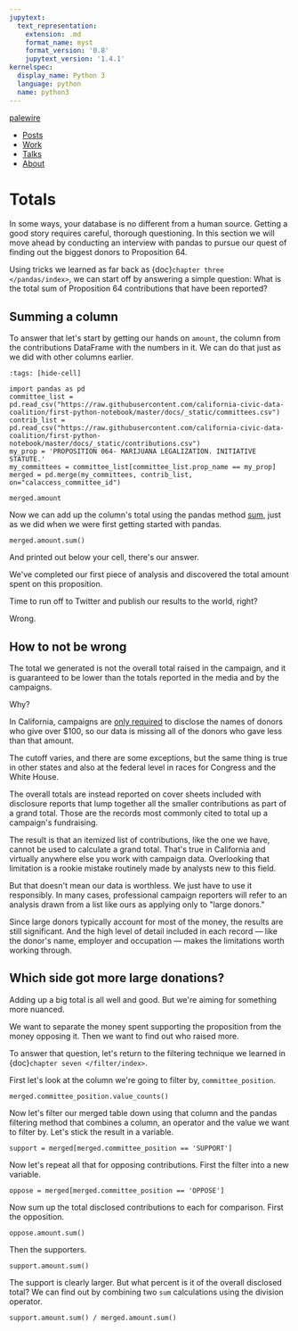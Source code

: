 ```yaml
---
jupytext:
  text_representation:
    extension: .md
    format_name: myst
    format_version: '0.8'
    jupytext_version: '1.4.1'
kernelspec:
  display_name: Python 3
  language: python
  name: python3
---
```


<nav>
  <div class="row">
    <div class="sevencol">
      <div class="shingle">
        <a href="https://palewi.re/">
          <div rel="rnews:copyrightedBy rnews:hasSource rnews:providedBy">
            <div about="http://palewi.re/" typeof="rnews:Organization">
              <div property="rnews:name">palewire</div>
            </div>
          </div>
        </a>
      </div>
    </div>
    <div class="fivecol last links">
      <ul>
        <li>
          <a href="http://palewi.re/posts/" title="Posts">
            Posts
          </a>
        </li>
        <li>
          <a href="http://palewi.re/work/" title="Work">
            Work
          </a>
        </li>
        <li>
          <a href="http://palewi.re/talks/" title="Talks">
            Talks
          </a>
        </li>
        <li>
          <a href="http://palewi.re/who-is-ben-welsh/" title="Who is Ben Welsh?">
            About
          </a>
        </li>
      </ul>
    </div>
  </div>
</nav>
<div class="row topbar">
    <div class="twelvecol last"></div>
</div>

# Totals

In some ways, your database is no different from a human source. Getting a good story requires careful, thorough questioning. In this section we will move ahead by conducting an interview with pandas to pursue our quest of finding out the biggest donors to Proposition 64.

Using tricks we learned as far back as {doc}`chapter three </pandas/index>`, we can start off by answering a simple question: What is the total sum of Proposition 64 contributions that have been reported?

## Summing a column

To answer that let's start by getting our hands on `amount`, the column from the contributions DataFrame with the numbers in it. We can do that just as we did with other columns earlier.

```{code-cell}
:tags: [hide-cell]

import pandas as pd
committee_list = pd.read_csv("https://raw.githubusercontent.com/california-civic-data-coalition/first-python-notebook/master/docs/_static/committees.csv")
contrib_list = pd.read_csv("https://raw.githubusercontent.com/california-civic-data-coalition/first-python-notebook/master/docs/_static/contributions.csv")
my_prop = 'PROPOSITION 064- MARIJUANA LEGALIZATION. INITIATIVE STATUTE.'
my_committees = committee_list[committee_list.prop_name == my_prop]
merged = pd.merge(my_committees, contrib_list, on="calaccess_committee_id")
```

```{code-cell}
merged.amount
```

Now we can add up the column's total using the pandas method [sum], just as we did when we were first getting started with pandas.

```{code-cell}
merged.amount.sum()
```

And printed out below your cell, there's our answer.

We've completed our first piece of analysis and discovered the total amount spent on this proposition.

Time to run off to Twitter and publish our results to the world, right?

Wrong.

## How to not be wrong

The total we generated is not the overall total raised in the campaign, and it is guaranteed to be lower than the totals reported in the media and by the campaigns.

Why?

In California, campaigns are [only required] to disclose the names of donors who give over \$100, so our data is missing all of the donors who gave less than that amount.

The cutoff varies, and there are some exceptions, but the same thing is true in other states and also at the federal level in races for Congress and the White House.

The overall totals are instead reported on cover sheets included with disclosure reports that lump together all the smaller contributions as part of a grand total. Those are the records most commonly cited to total up a campaign's fundraising.

The result is that an itemized list of contributions, like the one we have, cannot be used to calculate a grand total. That's true in California and virtually anywhere else you work with campaign data. Overlooking that limitation is a rookie mistake routinely made by analysts new to this field.

But that doesn't mean our data is worthless. We just have to use it responsibly. In many cases, professional campaign reporters will refer to an analysis drawn from a list like ours as applying only to "large donors."

Since large donors typically account for most of the money, the results are still significant. And the high level of detail included in each record — like the donor's name, employer and occupation — makes the limitations worth working through.

## Which side got more large donations?

Adding up a big total is all well and good. But we're aiming for something more nuanced.

We want to separate the money spent supporting the proposition from the money opposing it. Then we want to find out who raised more.

To answer that question, let's return to the filtering technique we learned in {doc}`chapter seven </filter/index>`.

First let's look at the column we're going to filter by, `committee_position`.

```{code-cell}
merged.committee_position.value_counts()
```
Now let's filter our merged table down using that column and the pandas filtering method that combines a column, an operator and the value we want to filter by. Let's stick the result in a variable.

```{code-cell}
support = merged[merged.committee_position == 'SUPPORT']
```

Now let's repeat all that for opposing contributions. First the filter into a new variable.

```{code-cell}
oppose = merged[merged.committee_position == 'OPPOSE']
```

Now sum up the total disclosed contributions to each for comparison. First the opposition.

```{code-cell}
oppose.amount.sum()
```

Then the supporters.

```{code-cell}
support.amount.sum()
```

The support is clearly larger. But what percent is it of the overall disclosed total? We can find out by combining two `sum` calculations using the division operator.

```{code-cell}
support.amount.sum() / merged.amount.sum()
```

[only required]: http://www.documentcloud.org/documents/2781363-460-2016-01.html#document/p10
[sum]: https://pandas.pydata.org/pandas-docs/stable/reference/api/pandas.Series.sum.html

